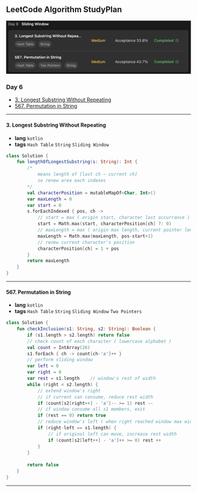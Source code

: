 ## LeetCode Algorithm StudyPlan

<img src="../../assets/leetcode_study_day6.png" alt="leetcode_study_day6" style="zoom:50%;" />

### Day 6

- [3. Longest Substring Without Repeating](https://leetcode.com/problems/longest-substring-without-repeating-characters/?envType=study-plan&id=algorithm-i)
- [567. Permutation in String](https://leetcode.com/problems/permutation-in-string/?envType=study-plan&id=algorithm-i)

---

#### 3. Longest Substring Without Repeating

- **lang**  `kotlin` 
- **tags**  `Hash Table`  `String` `Sliding Window`

```kotlin
class Solution {
    fun lengthOfLongestSubstring(s: String): Int {
        /*
            means length of [last ch ~ current ch]
            so renew area each indexes
        */
        val characterPosition = mutableMapOf<Char, Int>()
        var maxLength = 0
        var start = 0
        s.forEachIndexed { pos, ch ->
            // start = max ( origin start, character last occurrance )
            start = Math.max(start, characterPosition[ch] ?: 0)
            // maxLength = max ( origin max length, current pointer length )
            maxLength = Math.max(maxLength, pos-start+1)
            // renew current character's position
            characterPosition[ch] = 1 + pos
        }
        return maxLength
    }
}
```

---

#### 567. Permutation in String

- **lang**  `kotlin` 
- **tags**  `Hash Table`  `String` `Sliding Window` `Two Pointers`

```kotlin
class Solution {
    fun checkInclusion(s1: String, s2: String): Boolean {
        if (s1.length > s2.length) return false
        // check count of each character ( lowercase alphabet )
        val count = IntArray(26)
        s1.forEach { ch -> count[ch-'a']++ }
        // perform sliding window
        var left = 0
        var right = 0
        var rest = s1.length    // window's rest of width
        while (right < s2.length) {
            // extend window's right
            // if current can consume, reduce rest width
            if (count[s2[right++] - 'a']-- >= 1) rest --
            // if window consume all s1 members, exit
            if (rest == 0) return true
            // reduce window's left ( when right reached window max width )
            if (right-left == s1.length) {
                // if original left can move, increase rest width
                if (count[s2[left++] - 'a']++ >= 0) rest ++
            }
        }
        
        return false
    }
}
```

---


